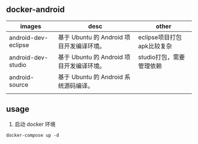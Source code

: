 ## docker-android


| images     | desc | other |
| -------- | ---- | ---- |
| android-dev-eclipse |   基于 Ubuntu 的 Android 项目开发编译环境。   |   eclipse项目打包apk比较复杂   |
| android-dev-studio |   基于 Ubuntu 的 Android 项目开发编译环境。   |    studio打包，需要管理依赖  |
| android-source     |  基于 Ubuntu 的 Android 系统源码编译。    |      |
|          |      |      |

## usage

1. 启动 docker 环境

```
docker-compose up -d
```

